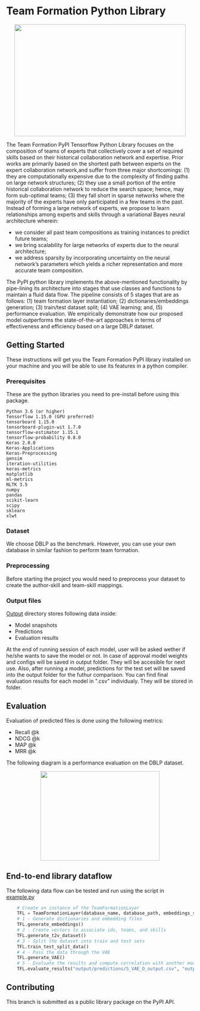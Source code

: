 # Team Formation Python Library
<p align="center">
  <img width="460" height="300" src="https://i.imgur.com/1W5Y4fU.png">
</p>

The Team Formation PyPI Tensorflow Python Library focuses on the composition of teams of experts that collectively cover 
a set of required skills based on their historical collaboration network and expertise. Prior works are primarily based 
on the shortest path between experts on the expert collaboration network,and suffer from three major shortcomings: 
(1) they are computationally expensive due to the complexity of finding paths on large network structures;
(2) they use a small portion of the entire historical collaboration network to reduce the search space; hence, may form 
sub-optimal teams;
(3) they fall short in sparse networks where the majority of the experts have only participated in a few teams in the 
past. 
Instead of forming a large network of experts, we propose to learn relationships among experts and skills through a 
variational Bayes neural architecture wherein:
- we consider all past team compositions as training instances to predict future teams;
- we bring scalability for large networks of experts due to the neural architecture;
- we address sparsity by incorporating uncertainty on the neural network’s parameters which yields a richer 
representation and more accurate team composition. 

The PyPI python library implements the above-mentioned functionality by pipe-lining its architecture into stages that 
use classes and functions to maintain a fluid data flow.
The pipeline consists of 5 stages that are as follows: (1) team formation layer instantiation; (2) dictionaries/embeddings 
generation; (3) train/test dataset split; (4) VAE learning; and, (5) performance evaluation. We empirically demonstrate 
how our proposed model outperforms the state-of-the-art approaches in terms of effectiveness and efficiency based on a 
large DBLP dataset.

## Getting Started

These instructions will get you the Team Formation PyPI library installed on your 
machine and you will be able to use its features in a python compiler.

### Prerequisites

These are the python libraries you need to pre-install before using this package.

```
Python 3.6 (or higher)
Tensorflow 1.15.0 (GPU preferred)
tensorboard 1.15.0
tensorboard-plugin-wit 1.7.0
tensorflow-estimator 1.15.1
tensorflow-probability 0.8.0
Keras 2.0.0
Keras-Applications
Keras-Preprocessing 
gensim
iteration-utilities
keras-metrics
matplotlib
ml-metrics
NLTK 3.5
numpy
pandas
scikit-learn
scipy
sklearn
xlwt 
```
### Dataset
We choose DBLP as the benchmark. However, you can use your own database in similar
fashion to perform team formation.

### Preprocessing

Before starting the project you would need to preprocess your dataset to create the author-skill and team-skill mappings.

### Output files

[Output](/teamFormationLibrary/output) directory stores following data inside:
- Model snapshots 
- Predictions
- Evaluation results

At the end of running session of each model, user will be asked wether if he/she wants to save the model or not. In case of approval model weights and configs will be saved in output folder. They will be accesible for next use.
Also, after running a model, predictions for the test set will be saved into the output folder for the futhur comparison.  You can find final evaluation results for each model in ".csv" individualy. They will be stored in folder.

## Evaluation
Evaluation of predicted files is done using the following metrics:

- Recall @k
- NDCG @k
- MAP @k
- MRR @k

The following diagram is a performance evaluation on the DBLP dataset.
<p align="center">
  <img width="320" height="240" src="https://i.ibb.co/6yN20PF/metric-fig.png">
</p>

## End-to-end library dataflow
The following data flow can be tested and run using the script in [example.py](/teamFormationLibrary/example.py)
```python
    # Create an instance of the TeamFormationLayer
    TFL = TeamFormationLayer(database_name, database_path, embeddings_save_path)
    # 1 - Generate dictionaries and embedding files
    TFL.generate_embeddings()
    # 2 - Create vectors to associate ids, teams, and skills
    TFL.generate_t2v_dataset()
    # 3 - Split the dataset into train and test sets
    TFL.train_test_split_data()
    # 4 - Pass the data through the VAE
    TFL.generate_VAE()
    # 5 - Evaluate the results and compute correlation with another model
    TFL.evaluate_results("output/predictions/S_VAE_O_output.csv", "output/predictions/correlation_baseline_output.csv", 50, True)
```
## Contributing

This branch is submitted as a public library package on the PyPI API.
